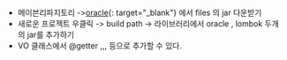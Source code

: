 # 

### 

* 메이븐리파지토리 ->[oracle](https://mvnrepository.com/artifact/com.oracle.database.jdbc/ojdbc8){: target="_blank"} 에서 files 의 jar 다운받기
* 새로운 프로젝트 우클릭 -> build path -> 라이브러리에서 oracle , lombok 두개의 jar를 추가하기
* VO 클래스에서 @getter ,,, 등으로 추가할 수 있다.